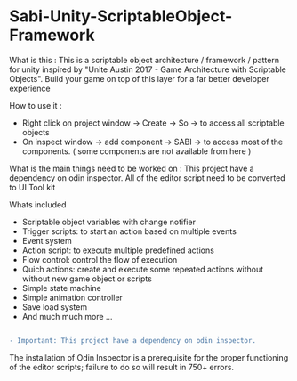 # Sabi-Unity-ScriptableObject-Framework



What is this : 
This is a scriptable object architecture / framework / pattern for unity inspired by "Unite Austin 2017 - Game Architecture with Scriptable Objects". Build your game on top of this layer for a far better developer experience

How to use it :
<ul>
  <li>Right click on project window -> Create -> So -> to access all scriptable objects</li>
  <li>
On inspect window -> add component -> SABI -> to access most of the components. ( some components are not available from here )
    
  </li>
</ul>


What is the main things need to be worked on :
This project have a dependency on odin inspector. All of the editor script need to be converted to UI Tool kit 

<p>Whats included</p>
<ul>
  <li> Scriptable object variables with change notifier </li>
  <li> Trigger scripts: to start an action based on multiple events </li>
  <li> Event system </li>
  <li> Action script: to execute multiple predefined actions </li>
  <li> Flow control: control the flow of execution </li>
  <li> Quich actions: create and execute some repeated actions without without new game object or scripts </li>
  <li> Simple state machine </li>
  <li> Simple animation controller </li>
  <li> Save load system </li>
  <li> And much much more ... </li>
</ul>

```diff

- Important: This project have a dependency on odin inspector.

```
 The installation of Odin Inspector is a prerequisite for the proper functioning of the editor scripts; failure to do so will result in 750+ errors.
